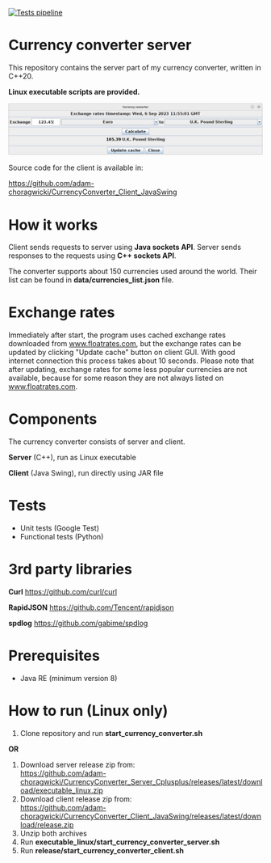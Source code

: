 [![Tests pipeline](https://github.com/adam-choragwicki/CurrencyConverter_Server_Cplusplus/actions/workflows/tests-pipeline.yml/badge.svg)](https://github.com/adam-choragwicki/CurrencyConverter_Server_Cplusplus/actions/workflows/tests-pipeline.yml)

# Currency converter server

This repository contains the server part of my currency converter, written in C++20.

**Linux executable scripts are provided.**

![](screenshot.png)

Source code for the client is available in:

https://github.com/adam-choragwicki/CurrencyConverter_Client_JavaSwing

# How it works

Client sends requests to server using **Java sockets API**. Server sends responses to the requests using
**C++ sockets API**.

The converter supports about 150 currencies used around the world. Their list can be found in **data/currencies_list.json** file.

# Exchange rates

Immediately after start, the program uses cached exchange rates downloaded from www.floatrates.com, but the exchange rates can be updated by
clicking "Update cache" button on client GUI. With good internet connection this process takes about 10 seconds. Please note that after updating,
exchange rates for some less popular currencies are not available, because for some reason they are not always listed on www.floatrates.com.

# Components

The currency converter consists of server and client.

**Server** (C++), run as Linux executable

**Client** (Java Swing), run directly using JAR file

# Tests

* Unit tests (Google Test)
* Functional tests (Python)

# 3rd party libraries

**Curl** https://github.com/curl/curl

**RapidJSON** https://github.com/Tencent/rapidjson

**spdlog** https://github.com/gabime/spdlog

# Prerequisites

* Java RE (minimum version 8)

# How to run (Linux only)
1. Clone repository and run **start_currency_converter.sh**

**OR**

1. Download server release zip from:\
   https://github.com/adam-choragwicki/CurrencyConverter_Server_Cplusplus/releases/latest/download/executable_linux.zip
2. Download client release zip from:\
   https://github.com/adam-choragwicki/CurrencyConverter_Client_JavaSwing/releases/latest/download/release.zip
3. Unzip both archives
4. Run **executable_linux/start_currency_converter_server.sh**
5. Run **release/start_currency_converter_client.sh**
